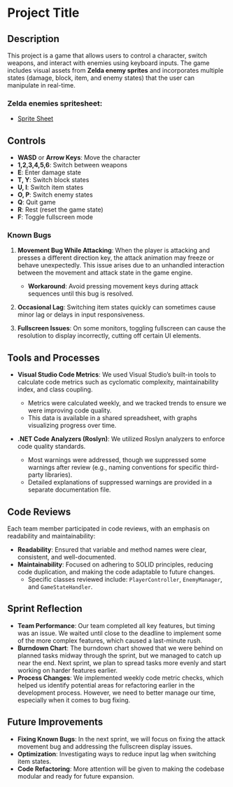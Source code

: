 # Project Title

## Description
This project is a game that allows users to control a character, switch weapons, and interact with enemies using keyboard inputs. The game includes visual assets from **Zelda enemy sprites** and incorporates multiple states (damage, block, item, and enemy states) that the user can manipulate in real-time.

### Zelda enemies spritesheet:
- [Sprite Sheet](https://www.spriters-resource.com/fullview/36632/?source=genre)

## Controls
- **WASD** or **Arrow Keys**: Move the character
- **1,2,3,4,5,6**: Switch between weapons
- **E**: Enter damage state
- **T, Y**: Switch block states
- **U, I**: Switch item states
- **O, P**: Switch enemy states
- **Q**: Quit game
- **R**: Rest (reset the game state)
- **F**: Toggle fullscreen mode

### Known Bugs
1. **Movement Bug While Attacking**: When the player is attacking and presses a different direction key, the attack animation may freeze or behave unexpectedly. This issue arises due to an unhandled interaction between the movement and attack state in the game engine.
   - **Workaround**: Avoid pressing movement keys during attack sequences until this bug is resolved.

2. **Occasional Lag**: Switching item states quickly can sometimes cause minor lag or delays in input responsiveness.

3. **Fullscreen Issues**: On some monitors, toggling fullscreen can cause the resolution to display incorrectly, cutting off certain UI elements.

## Tools and Processes
- **Visual Studio Code Metrics**: We used Visual Studio’s built-in tools to calculate code metrics such as cyclomatic complexity, maintainability index, and class coupling.
  - Metrics were calculated weekly, and we tracked trends to ensure we were improving code quality.
  - This data is available in a shared spreadsheet, with graphs visualizing progress over time.

- **.NET Code Analyzers (Roslyn)**: We utilized Roslyn analyzers to enforce code quality standards.
  - Most warnings were addressed, though we suppressed some warnings after review (e.g., naming conventions for specific third-party libraries).
  - Detailed explanations of suppressed warnings are provided in a separate documentation file.

## Code Reviews
Each team member participated in code reviews, with an emphasis on readability and maintainability:
- **Readability**: Ensured that variable and method names were clear, consistent, and well-documented.
- **Maintainability**: Focused on adhering to SOLID principles, reducing code duplication, and making the code adaptable to future changes.
  - Specific classes reviewed include: `PlayerController`, `EnemyManager`, and `GameStateHandler`.

## Sprint Reflection
- **Team Performance**: Our team completed all key features, but timing was an issue. We waited until close to the deadline to implement some of the more complex features, which caused a last-minute rush.
- **Burndown Chart**: The burndown chart showed that we were behind on planned tasks midway through the sprint, but we managed to catch up near the end. Next sprint, we plan to spread tasks more evenly and start working on harder features earlier.
- **Process Changes**: We implemented weekly code metric checks, which helped us identify potential areas for refactoring earlier in the development process. However, we need to better manage our time, especially when it comes to bug fixing.

## Future Improvements
- **Fixing Known Bugs**: In the next sprint, we will focus on fixing the attack movement bug and addressing the fullscreen display issues.
- **Optimization**: Investigating ways to reduce input lag when switching item states.
- **Code Refactoring**: More attention will be given to making the codebase modular and ready for future expansion.

